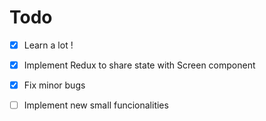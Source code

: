 # Todo

- [x] Learn a lot !

- [x] Implement Redux to share state with Screen component

- [x] Fix minor bugs

- [ ] Implement new small funcionalities